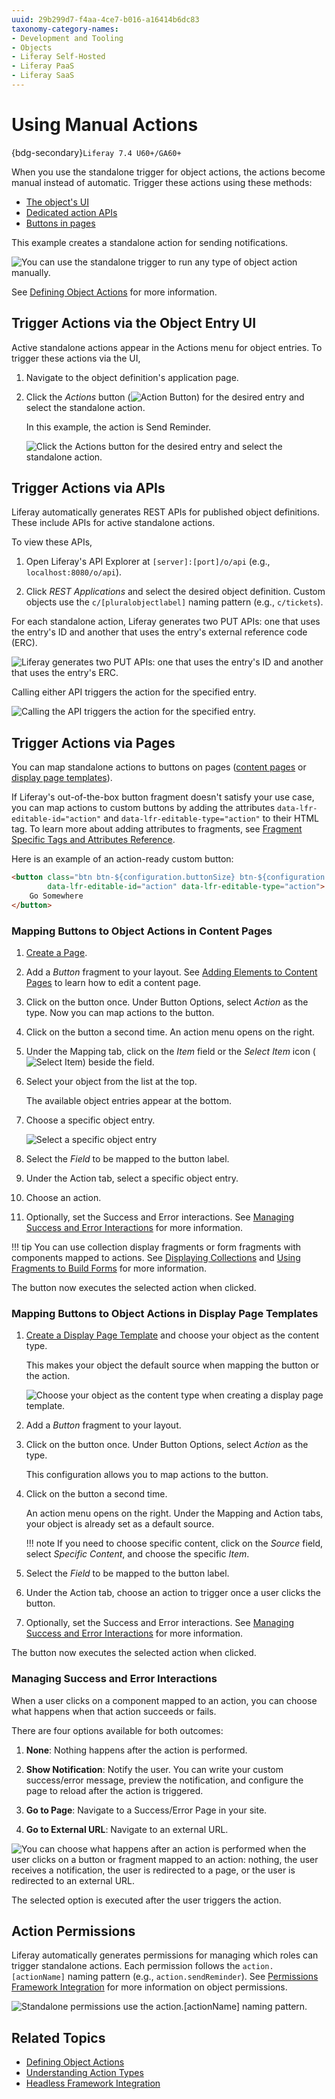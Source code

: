```yaml
---
uuid: 29b299d7-f4aa-4ce7-b016-a16414b6dc83
taxonomy-category-names:
- Development and Tooling
- Objects
- Liferay Self-Hosted
- Liferay PaaS
- Liferay SaaS
---
```

# Using Manual Actions

{bdg-secondary}`Liferay 7.4 U60+/GA60+`

When you use the standalone trigger for object actions, the actions become manual instead of automatic. Trigger these actions using these methods:

* [The object's UI](#trigger-actions-via-the-object-entry-ui)
* [Dedicated action APIs](#trigger-actions-via-apis)
* [Buttons in pages](#trigger-actions-via-pages)

This example creates a standalone action for sending notifications.

![You can use the standalone trigger to run any type of object action manually.](./using-manual-actions/images/01.png)

See [Defining Object Actions](./defining-object-actions.md) for more information.

## Trigger Actions via the Object Entry UI

Active standalone actions appear in the Actions menu for object entries. To trigger these actions via the UI,

1. Navigate to the object definition's application page.

1. Click the *Actions* button (![Action Button](../../../../images/icon-actions.png)) for the desired entry and select the standalone action.

   In this example, the action is Send Reminder.

   ![Click the Actions button for the desired entry and select the standalone action.](./using-manual-actions/images/02.png)

## Trigger Actions via APIs

Liferay automatically generates REST APIs for published object definitions. These include APIs for active standalone actions.

To view these APIs,

1. Open Liferay's API Explorer at `[server]:[port]/o/api` (e.g., `localhost:8080/o/api`).

1. Click *REST Applications* and select the desired object definition. Custom objects use the `c/[pluralobjectlabel]` naming pattern (e.g., `c/tickets`).

For each standalone action, Liferay generates two PUT APIs: one that uses the entry's ID and another that uses the entry's external reference code (ERC).

![Liferay generates two PUT APIs: one that uses the entry's ID and another that uses the entry's ERC.](./using-manual-actions/images/03.png)

Calling either API triggers the action for the specified entry.

![Calling the API triggers the action for the specified entry.](./using-manual-actions/images/04.png)

## Trigger Actions via Pages

You can map standalone actions to buttons on pages ([content pages](#mapping-buttons-to-object-actions-in-content-pages) or [display page templates](#mapping-buttons-to-object-actions-in-display-page-templates)).

If Liferay's out-of-the-box button fragment doesn't satisfy your use case, you can map actions to custom buttons by adding the attributes `data-lfr-editable-id="action"`  and `data-lfr-editable-type="action"` to their HTML tag. To learn more about adding attributes to fragments, see [Fragment Specific Tags and Attributes Reference](../../../../site-building/developer-guide/reference/fragments/fragment-specific-tags-reference.md).

Here is an example of an action-ready custom button:

```html
<button class="btn btn-${configuration.buttonSize} btn-${configuration.buttonType}"
        data-lfr-editable-id="action" data-lfr-editable-type="action">
    Go Somewhere
</button>
```

### Mapping Buttons to Object Actions in Content Pages

1. [Create a Page](../../../../site-building/creating-pages.md).

1. Add a *Button* fragment to your layout. See [Adding Elements to Content Pages](../../../../site-building/creating-pages/using-content-pages/adding-elements-to-content-pages.md) to learn how to edit a content page.

1. Click on the button once. Under Button Options, select *Action* as the type. Now you can map actions to the button.

1. Click on the button a second time. An action menu opens on the right.

1. Under the Mapping tab, click on the *Item* field or the *Select Item* icon (![Select Item](../../../../images/icon-add-app.png)) beside the field.

1. Select your object from the list at the top.

   The available object entries appear at the bottom.

1. Choose a specific object entry.

   ![Select a specific object entry](./using-manual-actions/images/05.png)

1. Select the *Field* to be mapped to the button label.

1. Under the Action tab, select a specific object entry.

1. Choose an action.

1. Optionally, set the Success and Error interactions. See [Managing Success and Error Interactions](#managing-success-and-error-interactions) for more information.

!!! tip
    You can use collection display fragments or form fragments with components mapped to actions. See [Displaying Collections](../../../../site-building/displaying-content/collections-and-collection-pages/displaying-collections.md) and [Using Fragments to Build Forms](../../using-fragments-to-build-forms.md) for more information.

The button now executes the selected action when clicked.

### Mapping Buttons to Object Actions in Display Page Templates

1. [Create a Display Page Template](../../../../site-building/displaying-content/using-display-page-templates/creating-and-managing-display-page-templates.md) and choose your object as the content type.

   This makes your object the default source when mapping the button or the action.

   ![Choose your object as the content type when creating a display page template.](./using-manual-actions/images/06.png)

1. Add a *Button* fragment to your layout.

1. Click on the button once. Under Button Options, select *Action* as the type.

   This configuration allows you to map actions to the button.

1. Click on the button a second time.

   An action menu opens on the right. Under the Mapping and Action tabs, your object is already set as a default source.

   !!! note
       If you need to choose specific content, click on the *Source* field, select *Specific Content*, and choose the specific *Item*.

1. Select the *Field* to be mapped to the button label.

1. Under the Action tab, choose an action to trigger once a user clicks the button.

1. Optionally, set the Success and Error interactions. See [Managing Success and Error Interactions](#managing-success-and-error-interactions) for more information.

The button now executes the selected action when clicked.

### Managing Success and Error Interactions

When a user clicks on a component mapped to an action, you can choose what happens when that action succeeds or fails.

There are four options available for both outcomes:

1. **None**: Nothing happens after the action is performed.

1. **Show Notification**: Notify the user. You can write your custom success/error message, preview the notification, and configure the page to reload after the action is triggered.

1. **Go to Page**: Navigate to a Success/Error Page in your site.

1. **Go to External URL**: Navigate to an external URL.

![You can choose what happens after an action is performed when the user clicks on a button or fragment mapped to an action: nothing, the user receives a notification, the user is redirected to a page, or the user is redirected to an external URL.](./using-manual-actions/images/07.png)

The selected option is executed after the user triggers the action.

## Action Permissions

Liferay automatically generates permissions for managing which roles can trigger standalone actions. Each permission follows the `action.[actionName]` naming pattern (e.g., `action.sendReminder`). See [Permissions Framework Integration](../../understanding-object-integrations/permissions-framework-integration.md) for more information on object permissions.

![Standalone permissions use the action.[actionName] naming pattern.](./using-manual-actions/images/08.png)

## Related Topics

- [Defining Object Actions](./defining-object-actions.md)
- [Understanding Action Types](./understanding-action-types.md)
- [Headless Framework Integration](../../understanding-object-integrations/using-custom-object-apis.md)
